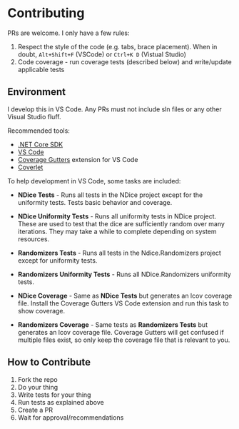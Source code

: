 # Contributing

PRs are welcome. I only have a few rules:

1. Respect the style of the code (e.g. tabs, brace placement). When in doubt, `Alt+Shift+F` (VSCode) or `Ctrl+K D` (Vistual Studio)
2. Code coverage - run coverage tests (described below) and write/update applicable tests

## Environment

I develop this in VS Code. Any PRs must not include sln files or any other Visual Studio fluff. 

Recommended tools:

* [.NET Core SDK](https://www.microsoft.com/net/download)
* [VS Code](https://code.visualstudio.com/)
* [Coverage Gutters](https://marketplace.visualstudio.com/items?itemName=ryanluker.vscode-coverage-gutters) extension for VS Code
* [Coverlet](https://github.com/tonerdo/coverlet)

To help development in VS Code, some tasks are included:

* **NDice Tests** - Runs all tests in the NDice project except for the uniformity tests. Tests basic behavior and coverage.

* **NDice Uniformity Tests** - Runs all uniformity tests in NDice project. These are used to test that the dice are sufficiently random over many iterations. They may take a while to complete depending on system resources.

* **Randomizers Tests** - Runs all tests in the Ndice.Randomizers project except for uniformity tests.

* **Randomizers Uniformity Tests** - Runs all NDice.Randomizers uniformity tests.

* **NDice Coverage** - Same as **NDice Tests** but generates an lcov coverage file. Install the Coverage Gutters VS Code extension and run this task to show coverage.

* **Randomizers Coverage** - Same tests as **Randomizers Tests** but generates an lcov coverage file. Coverage Gutters will get confused if multiple files exist, so only keep the coverage file that is relevant to you.

## How to Contribute

1. Fork the repo
2. Do your thing
3. Write tests for your thing
4. Run tests as explained above
5. Create a PR
6. Wait for approval/recommendations
